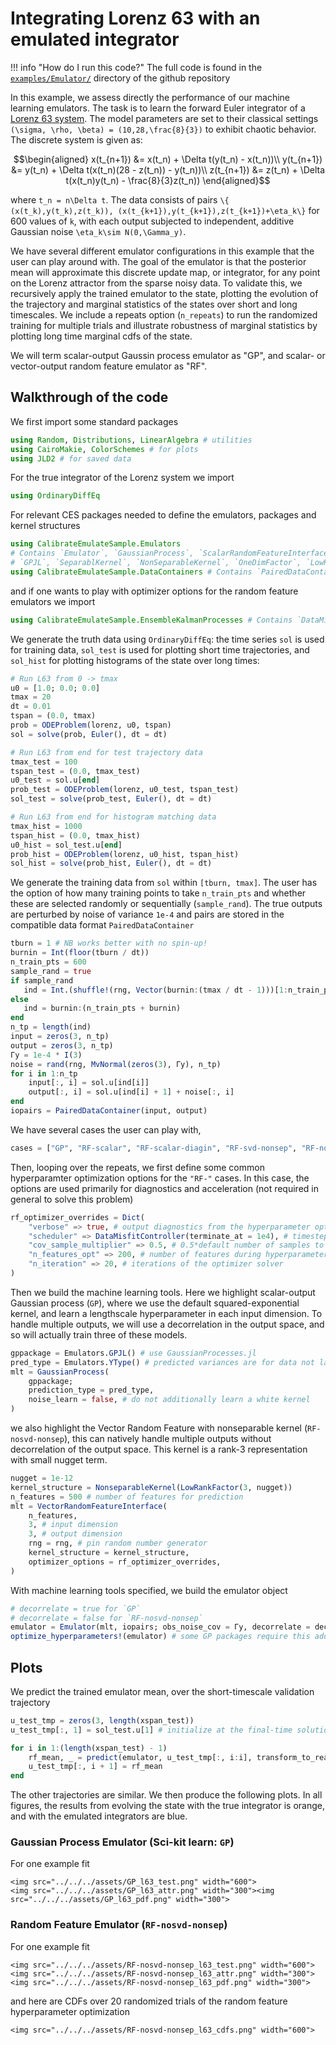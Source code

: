 # Integrating Lorenz 63 with an emulated integrator

!!! info "How do I run this code?"
    The full code is found in the [`examples/Emulator/`](https://github.com/CliMA/CalibrateEmulateSample.jl/tree/main/examples/Emulator) directory of the github repository

In this example, we assess directly the performance of our machine learning emulators. The task is to learn the forward Euler integrator of a [Lorenz 63 system](https://en.wikipedia.org/wiki/Lorenz_system). The model parameters are set to their classical settings ``(\sigma, \rho, \beta) = (10,28,\frac{8}{3})`` to exhibit chaotic behavior. The discrete system is given as:

```math
\begin{aligned}
x(t_{n+1}) &= x(t_n) + \Delta t(y(t_n) - x(t_n))\\
y(t_{n+1}) &= y(t_n) + \Delta t(x(t_n)(28 - z(t_n)) - y(t_n))\\
z(t_{n+1}) &= z(t_n) + \Delta t(x(t_n)y(t_n) - \frac{8}{3}z(t_n))
\end{aligned}
```
where ``t_n = n\Delta t``. The data consists of pairs ``\{ (x(t_k),y(t_k),z(t_k)), (x(t_{k+1}),y(t_{k+1}),z(t_{k+1})+\eta_k\}`` for 600 values of ``k``, with each output subjected to independent, additive Gaussian noise ``\eta_k\sim N(0,\Gamma_y)``.

We have several different emulator configurations in this example that the user can play around with. The goal of the emulator is that the posterior mean will approximate this discrete update map, or integrator, for any point on the Lorenz attractor from the sparse noisy data. To validate this, we recursively apply the trained emulator to the state, plotting the evolution of the trajectory and marginal statistics of the states over short and long timescales. We include a repeats option (`n_repeats`) to run the randomized training for multiple trials and illustrate robustness of marginal statistics by plotting long time marginal cdfs of the state. 

We will term scalar-output Gaussin process emulator as "GP", and scalar- or vector-output random feature emulator as "RF".

## Walkthrough of the code

We first import some standard packages
```julia
using Random, Distributions, LinearAlgebra # utilities
using CairoMakie, ColorSchemes # for plots
using JLD2 # for saved data
```
For the true integrator of the Lorenz system we import
```julia
using OrdinaryDiffEq 
```
For relevant CES packages needed to define the emulators, packages and kernel structures
```julia
using CalibrateEmulateSample.Emulators
# Contains `Emulator`, `GaussianProcess`, `ScalarRandomFeatureInterface`, `VectorRandomFeatureInterface`
# `GPJL`, `SeparablKernel`, `NonSeparableKernel`, `OneDimFactor`, `LowRankFactor`, `DiagonalFactor`
using CalibrateEmulateSample.DataContainers # Contains `PairedDataContainer`
```
and if one wants to play with optimizer options for the random feature emulators we import
```julia 
using CalibrateEmulateSample.EnsembleKalmanProcesses # Contains `DataMisfitController`
```

We generate the truth data using `OrdinaryDiffEq`: the time series `sol` is used for training data, `sol_test` is used for plotting short time trajectories, and `sol_hist` for plotting histograms of the state over long times:
```julia
# Run L63 from 0 -> tmax
u0 = [1.0; 0.0; 0.0]
tmax = 20
dt = 0.01
tspan = (0.0, tmax)
prob = ODEProblem(lorenz, u0, tspan)
sol = solve(prob, Euler(), dt = dt)

# Run L63 from end for test trajectory data
tmax_test = 100
tspan_test = (0.0, tmax_test)
u0_test = sol.u[end]
prob_test = ODEProblem(lorenz, u0_test, tspan_test)
sol_test = solve(prob_test, Euler(), dt = dt)

# Run L63 from end for histogram matching data
tmax_hist = 1000
tspan_hist = (0.0, tmax_hist)
u0_hist = sol_test.u[end]
prob_hist = ODEProblem(lorenz, u0_hist, tspan_hist)
sol_hist = solve(prob_hist, Euler(), dt = dt)
```

We generate the training data from `sol` within `[tburn, tmax]`. The user has the option of how many training points to take `n_train_pts` and whether these are selected randomly or sequentially (`sample_rand`). The true outputs are perturbed by noise of variance `1e-4` and pairs are stored in the compatible data format `PairedDataContainer`
```julia
tburn = 1 # NB works better with no spin-up!
burnin = Int(floor(tburn / dt))
n_train_pts = 600 
sample_rand = true
if sample_rand
   ind = Int.(shuffle!(rng, Vector(burnin:(tmax / dt - 1)))[1:n_train_pts])
else
   ind = burnin:(n_train_pts + burnin)
end
n_tp = length(ind)
input = zeros(3, n_tp)
output = zeros(3, n_tp)
Γy = 1e-4 * I(3)
noise = rand(rng, MvNormal(zeros(3), Γy), n_tp)
for i in 1:n_tp
    input[:, i] = sol.u[ind[i]]
    output[:, i] = sol.u[ind[i] + 1] + noise[:, i]
end
iopairs = PairedDataContainer(input, output)
```
We have several cases the user can play with,
```julia
cases = ["GP", "RF-scalar", "RF-scalar-diagin", "RF-svd-nonsep", "RF-nosvd-nonsep", "RF-nosvd-sep"]
```
Then, looping over the repeats, we first define some common hyperparamter optimization options for the `"RF-"` cases. In this case, the options are used primarily for diagnostics and acceleration (not required in general to solve this problem) 
```julia
rf_optimizer_overrides = Dict(
    "verbose" => true, # output diagnostics from the hyperparameter optimizer
    "scheduler" => DataMisfitController(terminate_at = 1e4), # timestepping method for the optimizer
    "cov_sample_multiplier" => 0.5, # 0.5*default number of samples to estimate covariances in optimizer
    "n_features_opt" => 200, # number of features during hyperparameter optimization
    "n_iteration" => 20, # iterations of the optimizer solver
)
```
Then we build the machine learning tools. Here we highlight scalar-output Gaussian process (`GP`), where we use the default squared-exponential kernel, and learn a lengthscale hyperparameter in each input dimension. To handle multiple outputs, we will use a decorrelation in the output space, and so will actually train three of these models.
```julia
gppackage = Emulators.GPJL() # use GaussianProcesses.jl
pred_type = Emulators.YType() # predicted variances are for data not latent function
mlt = GaussianProcess(
    gppackage;
    prediction_type = pred_type,
    noise_learn = false, # do not additionally learn a white kernel
)
```
we also highlight the Vector Random Feature with nonseparable kernel (`RF-nosvd-nonsep`), this can natively handle multiple outputs without decorrelation of the output space. This kernel is a rank-3 representation with small nugget term.
```julia
nugget = 1e-12
kernel_structure = NonseparableKernel(LowRankFactor(3, nugget))
n_features = 500 # number of features for prediction
mlt = VectorRandomFeatureInterface(
    n_features,
    3, # input dimension
    3, # output dimension
    rng = rng, # pin random number generator
    kernel_structure = kernel_structure,
    optimizer_options = rf_optimizer_overrides, 
)           
```
With machine learning tools specified, we build the emulator object
```julia
# decorrelate = true for `GP`
# decorrelate = false for `RF-nosvd-nonsep`
emulator = Emulator(mlt, iopairs; obs_noise_cov = Γy, decorrelate = decorrelate) 
optimize_hyperparameters!(emulator) # some GP packages require this additional call 
```

## Plots

We predict the trained emulator mean, over the short-timescale validation trajectory
```julia
u_test_tmp = zeros(3, length(xspan_test))
u_test_tmp[:, 1] = sol_test.u[1] # initialize at the final-time solution of the training period

for i in 1:(length(xspan_test) - 1)
    rf_mean, _ = predict(emulator, u_test_tmp[:, i:i], transform_to_real = true) # 3x1 matrix
    u_test_tmp[:, i + 1] = rf_mean
end
```
The other trajectories are similar. We then produce the following plots. In all figures, the results from evolving the state with the true integrator is orange, and with the emulated integrators are blue.

### Gaussian Process Emulator (Sci-kit learn: `GP`)
For one example fit
```@raw html
<img src="../../../assets/GP_l63_test.png" width="600">
<img src="../../../assets/GP_l63_attr.png" width="300"><img src="../../../assets/GP_l63_pdf.png" width="300">
```

### Random Feature Emulator (`RF-nosvd-nonsep`)
For one example fit
```@raw html
<img src="../../../assets/RF-nosvd-nonsep_l63_test.png" width="600">
<img src="../../../assets/RF-nosvd-nonsep_l63_attr.png" width="300"><img src="../../../assets/RF-nosvd-nonsep_l63_pdf.png" width="300">
```

and here are CDFs over 20 randomized trials of the random feature hyperparameter optimization
```@raw html
<img src="../../../assets/RF-nosvd-nonsep_l63_cdfs.png" width="600">
```


